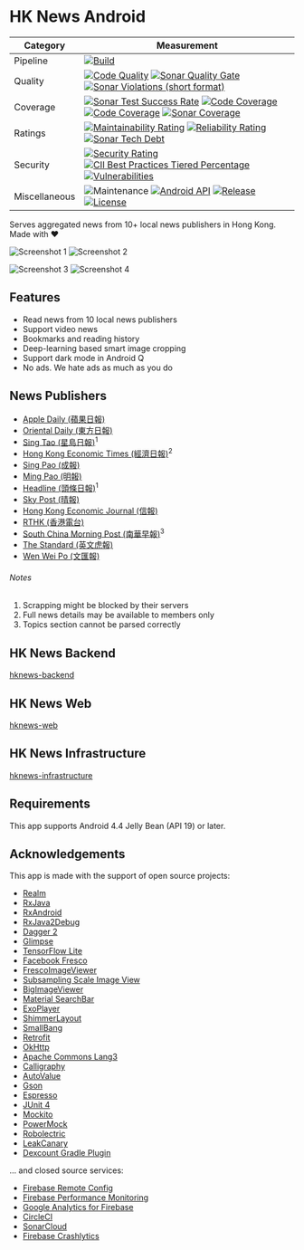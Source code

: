 HK News Android
===============

| Category      | Measurement                                                                                                                                                                                                                                                                                                                                                                                                                                                                                                                                                                                                                                                                                            |
|---------------|--------------------------------------------------------------------------------------------------------------------------------------------------------------------------------------------------------------------------------------------------------------------------------------------------------------------------------------------------------------------------------------------------------------------------------------------------------------------------------------------------------------------------------------------------------------------------------------------------------------------------------------------------------------------------------------------------------|
| Pipeline      | [![Build](https://img.shields.io/circleci/project/github/ayltai/hknews-android/master.svg?style=flat)](https://circleci.com/gh/ayltai/hknews-android)                                                                                                                                                                                                                                                                                                                                                                                                                                                                                                                                                  |
| Quality       | [![Code Quality](https://img.shields.io/codacy/grade/05a4a29b58154cd28a472dd8f7f6a874.svg?style=flat)](https://app.codacy.com/app/AlanTai/hknews-android/dashboard) [![Sonar Quality Gate](https://img.shields.io/sonar/quality_gate/ayltai_hknews-android?server=https%3A%2F%2Fsonarcloud.io)](https://sonarcloud.io/dashboard?id=ayltai_hknews-android) [![Sonar Violations (short format)](https://img.shields.io/sonar/violations/ayltai_hknews-android?format=short&server=https%3A%2F%2Fsonarcloud.io)](https://sonarcloud.io/dashboard?id=ayltai_hknews-android)                                                                                                                                |
| Coverage      | [![Sonar Test Success Rate](https://img.shields.io/sonar/test_success_density/ayltai_hknews-android?server=https%3A%2F%2Fsonarcloud.io)](https://sonarcloud.io/dashboard?id=ayltai_hknews-android) [![Code Coverage](https://img.shields.io/codacy/coverage/05a4a29b58154cd28a472dd8f7f6a874.svg?style=flat)](https://app.codacy.com/app/AlanTai/hknews-android/dashboard) [![Code Coverage](https://img.shields.io/codecov/c/github/ayltai/hknews-android.svg?style=flat)](https://codecov.io/gh/ayltai/hknews-android) [![Sonar Coverage](https://img.shields.io/sonar/coverage/ayltai_hknews-android?server=https%3A%2F%2Fsonarcloud.io)](https://sonarcloud.io/dashboard?id=ayltai_hknews-android) |
| Ratings       | [![Maintainability Rating](https://sonarcloud.io/api/project_badges/measure?project=ayltai_hknews-android&metric=sqale_rating)](https://sonarcloud.io/dashboard?id=ayltai_hknews-android) [![Reliability Rating](https://sonarcloud.io/api/project_badges/measure?project=ayltai_hknews-android&metric=reliability_rating)](https://sonarcloud.io/dashboard?id=ayltai_hknews-android) [![Sonar Tech Debt](https://img.shields.io/sonar/tech_debt/ayltai_hknews-android?server=https%3A%2F%2Fsonarcloud.io)](https://sonarcloud.io/dashboard?id=ayltai_hknews-android)                                                                                                                                  |
| Security      | [![Security Rating](https://sonarcloud.io/api/project_badges/measure?project=ayltai_hknews-android&metric=security_rating)](https://sonarcloud.io/dashboard?id=ayltai_hknews-android) [![CII Best Practices Tiered Percentage](https://img.shields.io/cii/percentage/2791)](https://bestpractices.coreinfrastructure.org/projects/2791) [![Vulnerabilities](https://sonarcloud.io/api/project_badges/measure?project=ayltai_hknews-android&metric=vulnerabilities)](https://sonarcloud.io/dashboard?id=ayltai_hknews-android)                                                                                                                                                                          |
| Miscellaneous | ![Maintenance](https://img.shields.io/maintenance/yes/2020) [![Android API](https://img.shields.io/badge/API-19%2B-blue.svg?style=flat&label=API&maxAge=300)](https://www.android.com/history/) [![Release](https://img.shields.io/github/release/ayltai/hknews-android.svg?style=flat)](https://1544-77390316-gh.circle-artifacts.com/0/apk/app-release.apk) [![License](https://img.shields.io/github/license/ayltai/hknews-android.svg?style=flat)](https://github.com/ayltai/hknews-android/blob/master/LICENSE)                                                                                                                                                                                   |

Serves aggregated news from 10+ local news publishers in Hong Kong. Made with ❤

![Screenshot 1](design/screenshot-1.png "Screenshot 1") ![Screenshot 2](design/screenshot-2.png "Screenshot 2")

![Screenshot 3](design/screenshot-3.png "Screenshot 3") ![Screenshot 4](design/screenshot-4.png "Screenshot 4")

## Features
* Read news from 10 local news publishers
* Support video news
* Bookmarks and reading history
* Deep-learning based smart image cropping
* Support dark mode in Android Q
* No ads. We hate ads as much as you do

## News Publishers
* [Apple Daily (蘋果日報)](http://hk.apple.nextmedia.com)
* [Oriental Daily (東方日報)](http://orientaldaily.on.cc)
* [Sing Tao (星島日報)](http://std.stheadline.com)<sup>1</sup>
* [Hong Kong Economic Times (經濟日報)](http://www.hket.com)<sup>2</sup>
* [Sing Pao (成報)](https://www.singpao.com.hk)
* [Ming Pao (明報)](http://www.mingpao.com)
* [Headline (頭條日報)](http://hd.stheadline.com)<sup>1</sup>
* [Sky Post (晴報)](http://skypost.ulifestyle.com.hk)
* [Hong Kong Economic Journal (信報)](http://www.hkej.com)
* [RTHK (香港電台)](http://news.rthk.hk)
* [South China Morning Post (南華早報)](http://www.scmp.com/frontpage/hk)<sup>3</sup>
* [The Standard (英文虎報)](http://www.thestandard.com.hk)
* [Wen Wei Po (文匯報)](http://news.wenweipo.com)

###### Notes
1. Scrapping might be blocked by their servers
2. Full news details may be available to members only
3. Topics section cannot be parsed correctly

## HK News Backend
[hknews-backend](https://github.com/ayltai/hknews-backend)

## HK News Web
[hknews-web](https://github.com/ayltai/hknews-web)

## HK News Infrastructure
[hknews-infrastructure](https://github.com/ayltai/hknews-infrastructure)

## Requirements
This app supports Android 4.4 Jelly Bean (API 19) or later.

## Acknowledgements
This app is made with the support of open source projects:

* [Realm](https://realm.io/news/realm-for-android)
* [RxJava](https://github.com/ReactiveX/RxJava)
* [RxAndroid](https://github.com/ReactiveX/RxAndroid)
* [RxJava2Debug](https://github.com/akaita/RxJava2Debug)
* [Dagger 2](https://google.github.io/dagger)
* [Glimpse](https://github.com/the-super-toys/glimpse-android)
* [TensorFlow Lite](https://www.tensorflow.org/lite)
* [Facebook Fresco](https://github.com/facebook/fresco)
* [FrescoImageViewer](https://github.com/stfalcon-studio/FrescoImageViewer)
* [Subsampling Scale Image View](https://github.com/davemorrissey/subsampling-scale-image-view)
* [BigImageViewer](https://github.com/Piasy/BigImageViewer)
* [Material SearchBar](https://github.com/mancj/MaterialSearchBar)
* [ExoPlayer](https://github.com/google/ExoPlayer)
* [ShimmerLayout](https://github.com/team-supercharge/ShimmerLayout)
* [SmallBang](https://github.com/hanks-zyh/SmallBang)
* [Retrofit](https://github.com/square/retrofit)
* [OkHttp](https://github.com/square/okhttp)
* [Apache Commons Lang3](https://commons.apache.org/proper/commons-lang/)
* [Calligraphy](https://github.com/InflationX/Calligraphy)
* [AutoValue](https://github.com/google/auto/tree/master/value)
* [Gson](https://github.com/google/gson)
* [Espresso](https://google.github.io/android-testing-support-library)
* [JUnit 4](https://github.com/junit-team/junit4)
* [Mockito](https://github.com/mockito/mockito)
* [PowerMock](https://github.com/powermock/powermock)
* [Robolectric](http://robolectric.org)
* [LeakCanary](https://github.com/square/leakcanary)
* [Dexcount Gradle Plugin](https://github.com/KeepSafe/dexcount-gradle-plugin)

… and closed source services:

* [Firebase Remote Config](https://firebase.google.com/docs/remote-config)
* [Firebase Performance Monitoring](https://firebase.google.com/docs/perf-mon)
* [Google Analytics for Firebase](https://firebase.google.com/docs/analytics)
* [CircleCI](https://circleci.com)
* [SonarCloud](https://sonarcloud.io)
* [Firebase Crashlytics](https://firebase.google.com/docs/crashlytics)

